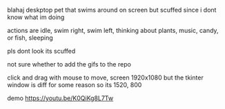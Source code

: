 blahaj deskptop pet that swims around on screen but scuffed since i dont know what im doing 

actions are idle, swim right, swim left, thinking about plants, music, candy, or fish, sleeping

pls dont look its scuffed

not sure whether to add the gifs to the repo 

click and drag with mouse to move, screen 1920x1080 but the tkinter window is diff for some reason so its 1520, 800

demo 
https://youtu.be/K0QiKg8L7Tw
